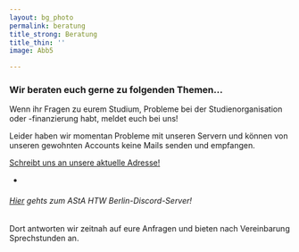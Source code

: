 ```yaml
---
layout: bg_photo
permalink: beratung
title_strong: Beratung
title_thin: ''
image: Abb5

---
```

### Wir beraten euch gerne zu folgenden Themen...

Wenn ihr Fragen zu eurem Studium, Probleme bei der Studienorganisation oder -finanzierung habt, meldet euch bei uns!

Leider haben wir momentan Probleme mit unseren Servern und können von unseren gewohnten Accounts keine Mails senden und empfangen.

[Schreibt uns an unsere aktuelle Adresse!](mailto:asta.htw.students@gmail.com)

*

###### [Hier](https://discord.com/invite/B695Bgn) gehts zum AStA HTW Berlin-Discord-Server!

Dort antworten wir zeitnah auf eure Anfragen und bieten nach Vereinbarung Sprechstunden an.